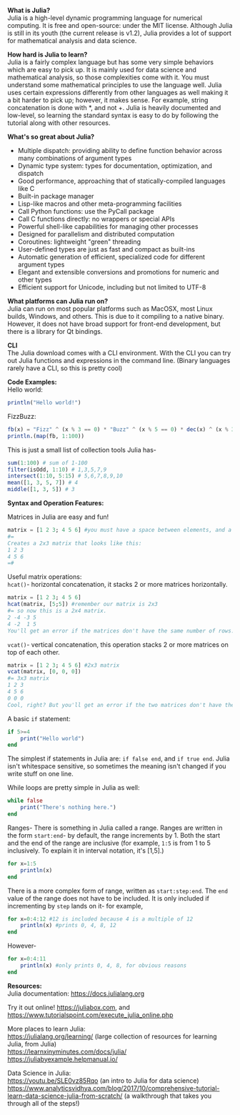 **What is Julia?**  
Julia is a high-level dynamic programming language for numerical computing. It is free and open-source: under the MIT license.
Although Julia is still in its youth (the current release is v1.2), Julia provides a lot of support for mathematical analysis and data science.

**How hard is Julia to learn?**  
Julia is a fairly complex language but has some very simple behaviors which are easy to pick up. It is mainly used for data science and mathematical analysis, so those complexities come with it. You must understand some mathematical principles to use the language well. Julia uses certain expressions differently from other languages as well making it a bit harder to pick up; however, it makes sense. For example, string concatenation is done with \*, and not +. Julia is heavily documented and low-level, so learning the standard syntax is easy to do by following the tutorial along with other resources.

**What's so great about Julia?**

- Multiple dispatch: providing ability to define function behavior across many combinations of argument types
- Dynamic type system: types for documentation, optimization, and dispatch
- Good performance, approaching that of statically-compiled languages like C
- Built-in package manager
- Lisp-like macros and other meta-programming facilities
- Call Python functions: use the PyCall package
- Call C functions directly: no wrappers or special APIs
- Powerful shell-like capabilities for managing other processes
- Designed for parallelism and distributed computation
- Coroutines: lightweight "green" threading
- User-defined types are just as fast and compact as built-ins
- Automatic generation of efficient, specialized code for different argument types
- Elegant and extensible conversions and promotions for numeric and other types
- Efficient support for Unicode, including but not limited to UTF-8

**What platforms can Julia run on?**  
Julia can run on most popular platforms such as MacOSX, most Linux builds, Windows, and others. This is due to it compiling to a native binary. However, it does not have broad support for front-end development, but there is a library for Qt bindings.

**CLI**  
The Julia download comes with a CLI environment. With the CLI you can try out Julia functions and expressions in the command line. (Binary languages rarely have a CLI, so this is pretty cool)

**Code Examples:**  
Hello world:

```julia
println("Hello world!")
```

FizzBuzz:

```julia
fb(x) = "Fizz" ^ (x % 3 == 0) * "Buzz" ^ (x % 5 == 0) * dec(x) ^ (x % 3 != 0 && x % 5 != 0)
println.(map(fb, 1:100))
```

This is just a small list of collection tools Julia has-

```julia
sum(1:100) # sum of 1-100
filter(isOdd, 1:10) # 1,3,5,7,9
intersect(1:10, 5:15) # 5,6,7,8,9,10
mean([1, 3, 5, 7]) # 4
middle([1, 3, 5]) # 3
```

**Syntax and Operation Features:**

Matrices in Julia are easy and fun!

```julia
matrix = [1 2 3; 4 5 6] #you must have a space between elements, and a semicolon between the rows
#=
Creates a 2x3 matrix that looks like this:
1 2 3
4 5 6
=#
```

Useful matrix operations:  
`hcat()`- horizontal concatenation, it stacks 2 or more matrices horizontally.

```julia
matrix = [1 2 3; 4 5 6]
hcat(matrix, [5;5]) #remember our matrix is 2x3
#= so now this is a 2x4 matrix.
2 -4 -3 5
4 -2  1 5
You'll get an error if the matrices don't have the same number of rows. =#
```

`vcat()`- vertical concatenation, this operation stacks 2 or more matrices on top of each other.

```julia
matrix = [1 2 3; 4 5 6] #2x3 matrix
vcat(matrix, [0, 0, 0])
#= 3x3 matrix
1 2 3
4 5 6
0 0 0
Cool, right? But you'll get an error if the two matrices don't have the same number of columns. =#
```

A basic `if` statement:

```julia
if 5>=4
    print("Hello world")
end
```

The simplest if statements in Julia are: `if false end`, and `if true end`.
Julia isn't whitespace sensitive, so sometimes the meaning isn't changed if you write stuff on one line.

While loops are pretty simple in Julia as well:

```julia
while false
    print("There's nothing here.")
end
```

Ranges- There is something in Julia called a range. Ranges are written in the form `start:end`- by default, the range increments by 1. Both the start and the end of the range are inclusive (for example, `1:5` is from 1 to 5 inclusively. To explain it in interval notation, it's [1,5].)

```julia
for x=1:5
    println(x)
end
```

There is a more complex form of range, written as `start:step:end`. The `end` value of the range does not have to be included. It is only included if incrementing by `step` lands on it- for example,

```julia
for x=0:4:12 #12 is included because 4 is a multiple of 12
    println(x) #prints 0, 4, 8, 12
end
```

However-

```julia
for x=0:4:11
    println(x) #only prints 0, 4, 8, for obvious reasons
end
```

**Resources:**  
Julia documentation: <https://docs.julialang.org>

Try it out online! <https://juliabox.com>, and <https://www.tutorialspoint.com/execute_julia_online.php>

More places to learn Julia:  
<https://julialang.org/learning/> (large collection of resources for learning Julia, from Julia)  
<https://learnxinyminutes.com/docs/julia/>  
<https://juliabyexample.helpmanual.io/>

Data Science in Julia:  
<https://youtu.be/SLE0vz85Rqo> (an intro to Julia for data science)  
<https://www.analyticsvidhya.com/blog/2017/10/comprehensive-tutorial-learn-data-science-julia-from-scratch/> (a walkthrough that takes you through all of the steps!)
